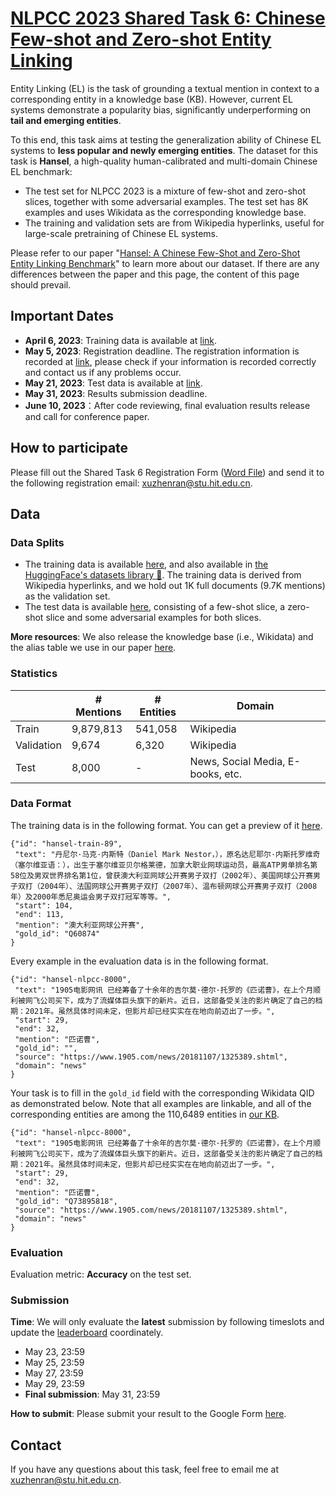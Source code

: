 # [NLPCC 2023 Shared Task 6: Chinese Few-shot and Zero-shot Entity Linking](http://tcci.ccf.org.cn/conference/2023/cfpt.php)

Entity Linking (EL) is the task of grounding a textual mention in context to a corresponding entity in a knowledge base (KB).
However, current EL systems demonstrate a popularity bias, significantly underperforming on **tail and emerging entities**. 

To this end, this task aims at testing the generalization ability of Chinese EL systems to **less popular and newly emerging entities**.
The dataset for this task is **Hansel**, a high-quality human-calibrated and multi-domain Chinese EL benchmark:
- The test set for NLPCC 2023 is a mixture of few-shot and zero-shot slices, together with some adversarial examples. The test set has 8K examples and uses Wikidata as the corresponding knowledge base.
- The training and validation sets are from Wikipedia hyperlinks, useful for large-scale pretraining of Chinese EL systems.

Please refer to our paper "[Hansel: A Chinese Few-Shot and Zero-Shot Entity Linking Benchmark](https://dl.acm.org/doi/10.1145/3539597.3570418)" to learn more about our dataset.
If there are any differences between the paper and this page, the content of this page should prevail.


## Important Dates
- **April 6, 2023**: Training data is available at [link](https://drive.google.com/drive/folders/1XdRLHDreTUGX4_BU9fFRiG_6dOBreJMl?usp=sharing).
- **May 5, 2023**: Registration deadline. The registration information is recorded at [link](https://github.com/HITsz-TMG/Hansel/blob/main/NLPCC/Leaderboard.md), please check if your information is recorded correctly and contact us if any problems occur.
- **May 21, 2023**: Test data is available at [link](https://github.com/HITsz-TMG/Hansel/blob/main/NLPCC/hansel-nlpcc-eval.jsonl).
- **May 31, 2023**: Results submission deadline.
- **June 10, 2023**：After code reviewing, final evaluation results release and call for conference paper.

## How to participate
Please fill out the Shared Task 6 Registration Form ([Word File](http://tcci.ccf.org.cn/conference/2023/dldoc/NLPCC2023.SharedTask6.RegistrationForm.doc)) and send it to the following registration email: [xuzhenran@stu.hit.edu.cn](mailto:xuzhenran@stu.hit.edu.cn).

## Data

### Data Splits

- The training data is available [here](https://drive.google.com/drive/folders/1XdRLHDreTUGX4_BU9fFRiG_6dOBreJMl?usp=sharing), and also available in [the HuggingFace's datasets library :hugs:](https://huggingface.co/datasets/HIT-TMG/Hansel). The training data is derived from Wikipedia hyperlinks, and we hold out 1K full documents (9.7K mentions) as the validation set.
- The test data is available [here](https://github.com/HITsz-TMG/Hansel/blob/main/NLPCC/hansel-nlpcc-eval.jsonl), consisting of a few-shot slice, a zero-shot slice and some adversarial examples for both slices.

**More resources**:
We also release the knowledge base (i.e., Wikidata) and the alias table we use in our paper [here](https://drive.google.com/drive/folders/19u5L1eaG7fzRF1ujBsaof6wZjZdnFJSm?usp=sharing).

### Statistics

|     | # Mentions |  # Entities | Domain |
| ----  | ---- | ---- | ---- |
|  Train   | 9,879,813 | 541,058 | Wikipedia |
|  Validation   | 9,674 | 6,320  | Wikipedia |
|  Test     |  8,000 | - |   News, Social Media, E-books, etc.   |


### Data Format
The training data is in the following format. You can get a preview of it [here](https://huggingface.co/datasets/HIT-TMG/Hansel/viewer/wiki/train).

    {"id": "hansel-train-89", 
     "text": "丹尼尔·马克·内斯特（Daniel Mark Nestor，），原名达尼耶尔·内斯托罗维奇（塞尔维亚语：），出生于塞尔维亚贝尔格莱德，加拿大职业网球运动员，最高ATP男单排名第58位及男双世界排名第1位，曾获澳大利亚网球公开赛男子双打（2002年）、美国网球公开赛男子双打（2004年）、法国网球公开赛男子双打（2007年）、温布顿网球公开赛男子双打（2008年）及2000年悉尼奥运会男子双打冠军等等。", 
     "start": 104, 
     "end": 113, 
     "mention": "澳大利亚网球公开赛", 
     "gold_id": "Q60874"
    }

Every example in the evaluation data is in the following format.

    {"id": "hansel-nlpcc-8000", 
     "text": "1905电影网讯 已经筹备了十余年的吉尔莫·德尔·托罗的《匹诺曹》，在上个月顺利被网飞公司买下，成为了流媒体巨头旗下的新片。近日，这部备受关注的影片确定了自己的档期：2021年。虽然具体时间未定，但影片却已经实实在在地向前迈出了一步。", 
     "start": 29, 
     "end": 32, 
     "mention": "匹诺曹", 
     "gold_id": "", 
     "source": "https://www.1905.com/news/20181107/1325389.shtml", 
     "domain": "news"
    }

Your task is to fill in the `gold_id` field with the corresponding Wikidata QID as demonstrated below. Note that all examples are linkable, and all of the corresponding entities are among the 110,6489 entities in [our KB](https://drive.google.com/drive/folders/19u5L1eaG7fzRF1ujBsaof6wZjZdnFJSm?usp=sharing).

    {"id": "hansel-nlpcc-8000", 
     "text": "1905电影网讯 已经筹备了十余年的吉尔莫·德尔·托罗的《匹诺曹》，在上个月顺利被网飞公司买下，成为了流媒体巨头旗下的新片。近日，这部备受关注的影片确定了自己的档期：2021年。虽然具体时间未定，但影片却已经实实在在地向前迈出了一步。", 
     "start": 29, 
     "end": 32, 
     "mention": "匹诺曹", 
     "gold_id": "Q73895818", 
     "source": "https://www.1905.com/news/20181107/1325389.shtml", 
     "domain": "news"
    }
  
### Evaluation
Evaluation metric: **Accuracy** on the test set.

### Submission
**Time**: We will only evaluate the **latest** submission by following timeslots and update the [leaderboard](https://github.com/HITsz-TMG/Hansel/blob/main/NLPCC/Leaderboard.md) coordinately.
- May 23, 23:59
- May 25, 23:59
- May 27, 23:59
- May 29, 23:59
- **Final submission**: May 31, 23:59

**How to submit**: Please submit your result to the Google Form [here](https://forms.gle/QPnW81doq6HJzK9N7).


## Contact

If you have any questions about this task, feel free to email me at [xuzhenran@stu.hit.edu.cn](mailto:xuzhenran@stu.hit.edu.cn).

